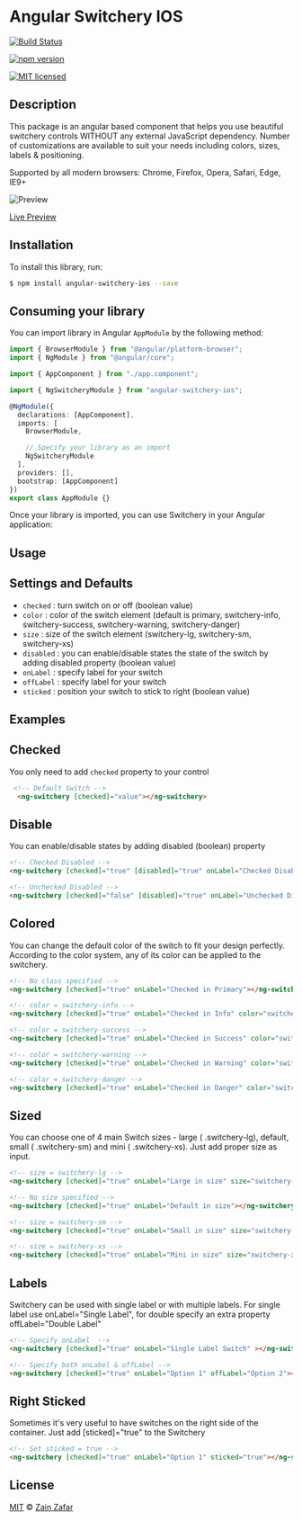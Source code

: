 # Angular Switchery IOS

[![Build Status](https://travis-ci.org/zainzafar90/angular-switchery-ios.svg?branch=master)](https://travis-ci.org/zainzafar90/angular-switchery-ios)

[![npm version](https://badge.fury.io/js/angular-switchery-ios.svg)](https://badge.fury.io/js/angular-switchery-ios)

[![MIT licensed](https://img.shields.io/badge/license-MIT-blue.svg)](https://github.com/zainzafar90/angular-switchery-ios/blob/master/LICENSE)

## Description

This package is an angular based component that helps you use beautiful switchery controls WITHOUT any external JavaScript dependency. Number of customizations are available to suit your needs including colors, sizes, labels & positioning.

Supported by all modern browsers: Chrome, Firefox, Opera, Safari, Edge, IE9+

![Preview](https://i.imgur.com/iJWeY23.png)

[Live Preview](https://zainzafar90.github.io/angular-switchery-ios/)

## Installation

To install this library, run:

```bash
$ npm install angular-switchery-ios --save
```

## Consuming your library

You can import library in Angular `AppModule` by the following method:

```typescript
import { BrowserModule } from "@angular/platform-browser";
import { NgModule } from "@angular/core";

import { AppComponent } from "./app.component";

import { NgSwitcheryModule } from "angular-switchery-ios";

@NgModule({
  declarations: [AppComponent],
  imports: [
    BrowserModule,

    // Specify your library as an import
    NgSwitcheryModule
  ],
  providers: [],
  bootstrap: [AppComponent]
})
export class AppModule {}
```

Once your library is imported, you can use Switchery in your Angular application:

## Usage

## Settings and Defaults

* `checked` : turn switch on or off (boolean value)
* `color` : color of the switch element (default is primary, switchery-info, switchery-success, switchery-warning, switchery-danger)
* `size` : size of the switch element (switchery-lg, switchery-sm, switchery-xs)
* `disabled` : you can enable/disable states the state of the switch by adding disabled property (boolean value)
* `onLabel` : specify label for your switch
* `offLabel` : specify label for your switch
* `sticked` : position your switch to stick to right (boolean value)

## Examples

## Checked

You only need to add `checked` property to your control

```html
 <!-- Default Switch -->
  <ng-switchery [checked]="value"></ng-switchery>
```

## Disable

You can enable/disable states by adding disabled (boolean) property

```html
<!-- Checked Disabled -->
<ng-switchery [checked]="true" [disabled]="true" onLabel="Checked Disabled"></ng-switchery>

<!-- Unchecked Disabled -->
<ng-switchery [checked]="false" [disabled]="true" onLabel="Unchecked Disabled"></ng-switchery>
```

## Colored

You can change the default color of the switch to fit your design perfectly. According to the color system, any of its color can be applied to the switchery.

```html
<!-- No class specified -->
<ng-switchery [checked]="true" onLabel="Checked in Primary"></ng-switchery>

<!-- color = switchery-info -->
<ng-switchery [checked]="true" onLabel="Checked in Info" color="switchery-info"></ng-switchery>

<!-- color = switchery-success -->
<ng-switchery [checked]="true" onLabel="Checked in Success" color="switchery-success"></ng-switchery>

<!-- color = switchery-warning -->
<ng-switchery [checked]="true" onLabel="Checked in Warning" color="switchery-warning"></ng-switchery>

<!-- color = switchery-danger -->
<ng-switchery [checked]="true" onLabel="Checked in Danger" color="switchery-danger"></ng-switchery>
```

## Sized

You can choose one of 4 main Switch sizes - large ( .switchery-lg), default, small ( .switchery-sm) and mini ( .switchery-xs). Just add proper size as input.

```html
<!-- size = switchery-lg -->
<ng-switchery [checked]="true" onLabel="Large in size" size="switchery-lg"></ng-switchery>

<!-- No size specified -->
<ng-switchery [checked]="true" onLabel="Default in size"></ng-switchery>

<!-- size = switchery-sm -->
<ng-switchery [checked]="true" onLabel="Small in size" size="switchery-sm"></ng-switchery>

<!-- size = switchery-xs -->
<ng-switchery [checked]="true" onLabel="Mini in size" size="switchery-xs"></ng-switchery>
```

## Labels

Switchery can be used with single label or with multiple labels. For single label use onLabel="Single Label", for double specify an extra property offLabel="Double Label"

```html
<!-- Specify onLabel  -->
<ng-switchery [checked]="true" onLabel="Single Label Switch" ></ng-switchery>

<!-- Specify both onLabel & offLabel -->
<ng-switchery [checked]="true" onLabel="Option 1" offLabel="Option 2"></ng-switchery>
```

## Right Sticked

Sometimes it's very useful to have switches on the right side of the container. Just add [sticked]="true" to the Switchery

```html
<!-- Set sticked = true -->
<ng-switchery [checked]="true" onLabel="Option 1" sticked="true"></ng-switchery>
```

## License

[MIT](https://opensource.org/licenses/MIT) © [Zain Zafar](mailto:zainzafar90@gmail.com)
